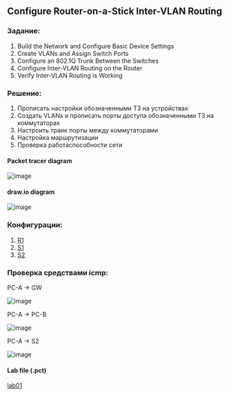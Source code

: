 
## Configure Router-on-a-Stick Inter-VLAN Routing


### Задание:

   1. Build the Network and Configure Basic Device Settings
   2. Create VLANs and Assign Switch Ports
   3. Configure an 802.1Q Trunk Between the Switches
   4. Configure Inter-VLAN Routing on the Router
   5. Verify Inter-VLAN Routing is Working


### Решение:

   1. Прописать настройки обозначенными ТЗ на устройствах 
   2. Создать VLANs и прописать порты доступа обозначенными ТЗ на коммутаторах  
   3. Настроить транк порты между коммутаторами
   4. Настройка маршрутизации 
   5. Проверка работаспособности сети


#### Packet tracer diagram 
![image](https://user-images.githubusercontent.com/112641849/188316584-44baa9cd-cc02-4dd7-9b19-97dc9b9736af.png)

#### draw.io diagram 
![image](https://user-images.githubusercontent.com/112641849/188318192-32644653-a060-4665-9114-6b19bff8c6b5.png)


### Конфигурации:
   1. [R1](https://github.com/DlogNet/otus-networks/blob/main/labs/lab_4.2.8/configs/R1)
   2. [S1](https://github.com/DlogNet/otus-networks/blob/main/labs/lab_4.2.8/configs/S1)
   3. [S2](https://github.com/DlogNet/otus-networks/blob/main/labs/lab_4.2.8/configs/S2)

### Проверка средствами icmp:

PC-A -> GW

![image](https://user-images.githubusercontent.com/112641849/188320265-fade2463-58bb-4d5b-b557-91081fd3c144.png)

PC-A -> PC-B

![image](https://user-images.githubusercontent.com/112641849/188320435-1c171717-c089-4e4f-aa03-27449b0bd8ac.png)

PC-A -> S2

![image](https://user-images.githubusercontent.com/112641849/188320373-68ff9e1e-2101-4032-b368-2a3031476863.png)

#### Lab file (.pct)
[lab01](https://drive.google.com/file/d/1gt_Es5LHkmFdxecQ3IUk94uwFLBNZoGO/view?usp=sharing)
